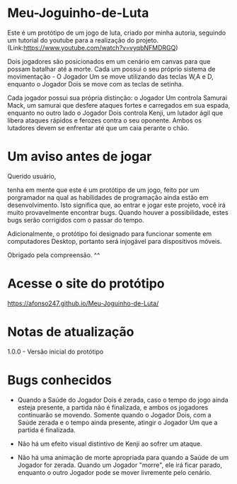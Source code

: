 # Meu-Joguinho-de-Luta
Este é um protótipo de um jogo de luta, criado por minha autoria, seguindo um tutorial do youtube para a realização do projeto. (Link:https://www.youtube.com/watch?v=vyqbNFMDRGQ)

Dois jogadores são posicionados em um cenário em canvas para que possam batalhar até a morte. Cada um possui o seu próprio sistema de movimentação - O Jogador Um se move utilizando das teclas W,A e D, enquanto o Jogador Dois se move com as teclas de setinha. 

Cada jogador possui sua própria distinção: o Jogador Um controla Samurai Mack, um samurai que desfere ataques fortes e carregados em sua espada, enquanto no outro lado o Jogador Dois controla Kenji, um lutador ágil que libera ataques rápidos e ferozes contra o seu oponente. Ambos os lutadores devem se enfrentar até que um caia perante o chão.

# Um aviso antes de jogar

Querido usuário,

tenha em mente que este é um protótipo de um jogo, feito por um porgramador na qual as habilidades de programação ainda estão em desenvolvimento. Isto significa que, ao entrar e jogar este projeto, você irá muito provavelmente encontrar bugs. Quando houver a possibilidade, estes bugs serão corrigidos com o passar do tempo.

Adicionalmente, o protótipo foi designado para funcionar somente em computadores Desktop, portanto será injogável para dispositivos móveis.

Obrigado pela compreensão. ^^

# Acesse o site do protótipo

https://afonso247.github.io/Meu-Joguinho-de-Luta/

# Notas de atualização

1.0.0 - Versão inicial do protótipo

# Bugs conhecidos

- Quando a Saúde do Jogador Dois é zerada, caso o tempo do jogo ainda esteja presente, a partida não é finalizada, e ambos os jogadores continuarão se movendo. Somente quando o Jogador Dois, com a Saúde zerada e o tempo ainda presente, atingir o Jogador Um que a partida é finalizada.

- Não há um efeito visual distintivo de Kenji ao sofrer um ataque.

- Não há uma animação de morte apropriada para quando a Saúde de um Jogador for zerada. Quando um Jogador "morre", ele irá ficar parado, enquanto o outro Jogador pode se mover livremente pelo cenário.
